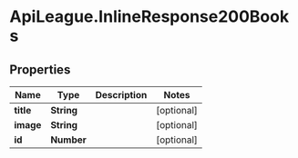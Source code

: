 # ApiLeague.InlineResponse200Books

## Properties

Name | Type | Description | Notes
------------ | ------------- | ------------- | -------------
**title** | **String** |  | [optional] 
**image** | **String** |  | [optional] 
**id** | **Number** |  | [optional] 



